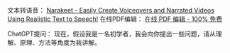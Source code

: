 文本转语音：
[Narakeet - Easily Create Voiceovers and Narrated Videos Using Realistic Text to Speech!](https://www.narakeet.com/)
在线PDF编辑：
[在线 PDF 编辑 - 100% 免费](https://onlinepdfedit.com/zh-cn/)

ChatGPT提问：
现在，假设我是一名初学者，我会向你提出一些问题，请从理解、原理、方法等角度为我讲解。

